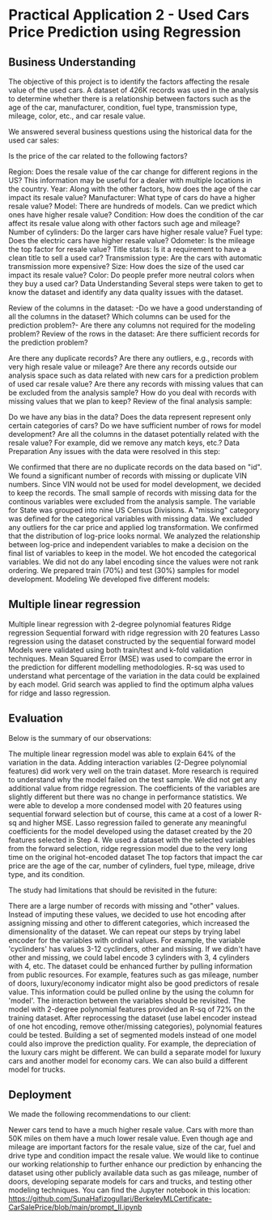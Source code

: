 # Practical Application 2 - Used Cars Price Prediction using Regression

## Business Understanding
The objective of this project is to identify the factors affecting the resale value of the used cars. A dataset of 426K records was used in the analysis to determine whether there is a relationship between factors such as the age of the car, manufacturer, condition, fuel type, transmission type, mileage, color, etc., and car resale value.

We answered several business questions using the historical data for the used car sales:

Is the price of the car related to the following factors?

Region: Does the resale value of the car change for different regions in the US? This information may be useful for a dealer with multiple locations in the country.
Year: Along with the other factors, how does the age of the car impact its resale value?
Manufacturer: What type of cars do have a higher resale value?
Model: There are hundreds of models. Can we predict which ones have higher resale value?
Condition: How does the condition of the car affect its resale value along with other factors such age and mileage?
Number of cylinders: Do the larger cars have higher resale value?
Fuel type: Does the electric cars have higher resale value?
Odometer: Is the mileage the top factor for resale value?
Title status: Is it a requirement to have a clean title to sell a used car?
Transmission type: Are the cars with automatic transmission more expensive?
Size: How does the size of the used car impact its resale value?
Color: Do people prefer more neutral colors when they buy a used car?
Data Understanding
Several steps were taken to get to know the dataset and identify any data quality issues with the dataset.

Review of the columns in the dataset: -Do we have a good understanding of all the columns in the dataset?
Which columns can be used for the prediction problem?-
Are there any columns not required for the modeling problem?
Review of the rows in the dataset:
Are there sufficient records for the prediction problem?

Are there any duplicate records?
Are there any outliers, e.g., records with very high resale value or mileage?
Are there any records outside our analysis space such as data related with new cars for a prediction problem of used car resale value?
Are there any records with missing values that can be excluded from the analysis sample?
How do you deal with records with missing values that we plan to keep?
Review of the final analysis sample:

Do we have any bias in the data? Does the data represent represent only certain categories of cars?
Do we have sufficient number of rows for model development?
Are all the columns in the dataset potentially related with the resale value? For example, did we remove any match keys, etc.?
Data Preparation
Any issues with the data were resolved in this step:

We confirmed that there are no duplicate records on the data based on "id".
We found a significant number of records with missing or duplicate VIN numbers. Since VIN would not be used for model development, we decided to keep the records.
The small sample of records with missing data for the continous variables were excluded from the analysis sample.
The variable for State was grouped into nine US Census Divisions.
A "missing" category was defined for the categorical variables with missing data.
We excluded any outliers for the car price and applied log transformation. We confirmed that the distribution of log-price looks normal.
We analyzed the relationship between log-price and independent variables to make a decision on the final list of variables to keep in the model.
We hot encoded the categorical variables. We did not do any label encoding since the values were not rank ordering.
We prepared train (70%) and test (30%) samples for model development.
Modeling
We developed five different models:

## Multiple linear regression
Multiple linear regression with 2-degree polynomial features
Ridge regression
Sequential forward with ridge regression with 20 features
Lasso regression using the dataset constructed by the sequential forward model
Models were validated using both train/test and k-fold validation techniques. Mean Squared Error (MSE) was used to compare the error in the prediction for different modelling methodologies. R-sq was used to understand what percentage of the variation in the data could be explained by each model. Grid search was applied to find the optimum alpha values for ridge and lasso regression.

## Evaluation
Below is the summary of our observations:

The multiple linear regression model was able to explain 64% of the variation in the data.
Adding interaction variables (2-Degree polynomial features) did work very well on the train dataset. More research is required to understand why the model failed on the test sample.
We did not get any additional value from ridge regression. The coefficients of the variables are slightly different but there was no change in performance statistics.
We were able to develop a more condensed model with 20 features using sequential forward selection but of course, this came at a cost of a lower R-sq and higher MSE.
Lasso regression failed to generate any meaningful coefficients for the model developed using the dataset created by the 20 features selected in Step 4. We used a dataset with the selected variables from the forward selection, ridge regression model due to the very long time on the original hot-encoded dataset
The top factors that impact the car price are the age of the car, number of cylinders, fuel type, mileage, drive type, and its condition.

The study had limitations that should be revisited in the future:

There are a large number of records with missing and "other" values. Instead of imputing these values, we decided to use hot encoding after assigning missing and other to different categories, which increased the dimensionality of the dataset. We can repeat our steps by trying label encoder for the variables with ordinal values. For example, the variable 'cyclinders' has values 3-12 cyclinders, other and missing. If we didn't have other and missing, we could label encode 3 cylinders with 3, 4 cylinders with 4, etc.
The dataset could be enhanced further by pulling information from public resources. For example, features such as gas mileage, number of doors, luxury/economy indicator might also be good predictors of resale value. This information could be pulled online by the using the column for 'model'.
The interaction between the variables should be revisited. The model with 2-degree polynomial features provided an R-sq of 72% on the training dataset. After reprocessing the dataset (use label encoder instead of one hot encoding, remove other/missing categories), polynomial features could be tested.
Building a set of segmented models instead of one model could also improve the prediction quality. For example, the depreciation of the luxury cars might be different. We can build a separate model for luxury cars and another model for economy cars. We can also build a different model for trucks.

## Deployment
We made the following recommendations to our client:

Newer cars tend to have a much higher resale value.
Cars with more than 50K miles on them have a much lower resale value.
Even though age and mileage are important factors for the resale value, size of the car, fuel and drive type and condition impact the resale value.
We would like to continue our working relationship to further enhance our prediction by enhancing the dataset using other publicly available data such as gas mileage, number of doors, developing separate models for cars and trucks, and testing other modeling techniques.
You can find the Jupyter notebook in this location: https://github.com/SunaHafizogullari/BerkeleyMLCertificate-CarSalePrice/blob/main/prompt_II.ipynb
